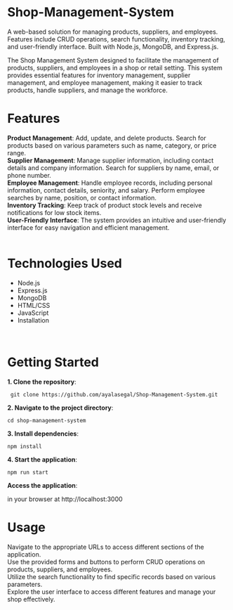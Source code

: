 # Shop-Management-System
A web-based solution for managing products, suppliers, and employees. Features include CRUD operations, search functionality, inventory tracking, and user-friendly interface. Built with Node.js, MongoDB, and Express.js.

The Shop Management System designed to facilitate the management of products, suppliers, and employees in a shop or retail setting. This system provides essential features for inventory management, supplier management, and employee management, making it easier to track products, handle suppliers, and manage the workforce.
<br />
# Features
**Product Management**: Add, update, and delete products. Search for products based on various parameters such as name, category, or price range.<br />
**Supplier Management**: Manage supplier information, including contact details and company information. Search for suppliers by name, email, or phone number.<br />
**Employee Management**: Handle employee records, including personal information, contact details, seniority, and salary. Perform employee searches by name, position, or contact information.<br />
**Inventory Tracking**: Keep track of product stock levels and receive notifications for low stock items.<br />
**User-Friendly Interface**: The system provides an intuitive and user-friendly interface for easy navigation and efficient management.<br />
<br />
# Technologies Used
- Node.js
- Express.js
- MongoDB
- HTML/CSS
- JavaScript
- Installation
<br />

# Getting Started

 **1. Clone the repository**:
<br />

` git clone https://github.com/ayalasegal/Shop-Management-System.git`
 <br />
 
 **2. Navigate to the project directory**:
 <br />
 
`cd shop-management-system`
<br />

**3. Install dependencies**:
<br />

`npm install`
<br />

**4. Start the application**:
<br />

`npm run start`
<br />

**Access the application**: 
<br />

in your browser at http://localhost:3000
<br />

# Usage
Navigate to the appropriate URLs to access different sections of the application.<br />
Use the provided forms and buttons to perform CRUD operations on products, suppliers, and employees.<br />
Utilize the search functionality to find specific records based on various parameters.<br />
Explore the user interface to access different features and manage your shop effectively.<br />
